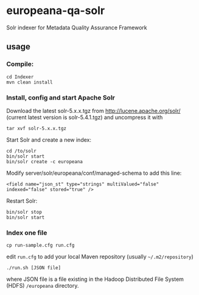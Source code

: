 # europeana-qa-solr
Solr indexer for Metadata Quality Assurance Framework

## usage

### Compile:

    cd Indexer
    mvn clean install

### Install, config and start Apache Solr

Download the latest solr-5.x.x.tgz from http://lucene.apache.org/solr/ (current latest version is solr-5.4.1.tgz) and uncompress it with

    tar xvf solr-5.x.x.tgz

Start Solr and create a new index:

    cd /to/solr
    bin/solr start
    bin/solr create -c europeana
    
Modify server/solr/europeana/conf/managed-schema to add this line:

    <field name="json_st" type="strings" multiValued="false" indexed="false" stored="true" />

Restart Solr:

    bin/solr stop
    bin/solr start

### Index one file

    cp run-sample.cfg run.cfg

edit `run.cfg` to add your local Maven repository (usually `~/.m2/repository`)

    ./run.sh [JSON file]

where JSON file is a file existing in the Hadoop Distributed File System (HDFS) `/europeana` directory.
